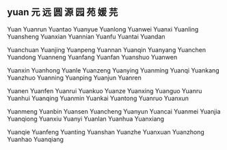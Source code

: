 yuan  元 远 圆 源 园 苑 媛 芫
---

Yuan Yuanrun Yuantao Yuanyue Yuanlong Yuanwei Yuanxi Yuanling Yuansheng Yuanxian Yuannian Yuanfu Yuantai Yuandan

Yuanchuan Yuanjing Yuanpeng Yuannan Yuanqin Yuanyang Yuanchen Yuandong Yuanneng Yuanfang Yuanfan Yuanshuo Yuanwen 

Yuanxin Yuanhong Yuanle Yuanzeng Yuanying Yuanming Yuanqi Yuankang Yuanzhuo Yuanning Yuanping Yuanjun Yuanren 

Yuanen Yuanfen Yuanrui Yuankuo Yuanze Yuanxing Yuanguo Yuanru Yuanhui Yuanqing Yuanmin Yuankai Yuantong Yuanruo Yuanxun 

Yuanmeng Yuanbin Yuansen Yuancheng Yuanyun Yuancai Yuanmei Yuanjia Yuanqiong Yuanxiu Yuanyi Yuanlan Yuanhua Yuanxiang

Yuanqie Yuanfeng Yuanting Yuanshan Yuanzhe Yuanxuan Yuanzhong Yuanhao Yuanqiang 
